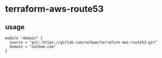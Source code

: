 # terraform-aws-route53

## usage
```
module "domain" {
  source = "git::https://gitlab.com/nalbam/terraform-aws-route53.git"
  domain = "nalbam.com"
}
```
